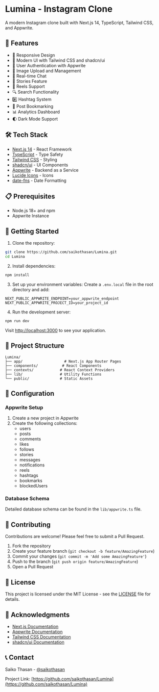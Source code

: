 # Lumina - Instagram Clone

A modern Instagram clone built with Next.js 14, TypeScript, Tailwind CSS, and Appwrite.

## 🌟 Features

- 📱 Responsive Design
- 🎨 Modern UI with Tailwind CSS and shadcn/ui
- 🔐 User Authentication with Appwrite
- 📸 Image Upload and Management
- 💬 Real-time Chat
- 📱 Stories Feature
- 🎥 Reels Support
- 🔍 Search Functionality
- #️⃣ Hashtag System
- 🔖 Post Bookmarking
- 📊 Analytics Dashboard
- 🌓 Dark Mode Support

## 🛠️ Tech Stack

- [Next.js 14](https://nextjs.org/) - React Framework
- [TypeScript](https://www.typescriptlang.org/) - Type Safety
- [Tailwind CSS](https://tailwindcss.com/) - Styling
- [shadcn/ui](https://ui.shadcn.com/) - UI Components
- [Appwrite](https://appwrite.io/) - Backend as a Service
- [Lucide Icons](https://lucide.dev/) - Icons
- [date-fns](https://date-fns.org/) - Date Formatting

## 📋 Prerequisites

- Node.js 18+ and npm
- Appwrite Instance

## 🚀 Getting Started

1. Clone the repository:
```bash
git clone https://github.com/saikothasan/Lumina.git
cd Lumina
```

2. Install dependencies:
```bash
npm install
```

3. Set up your environment variables:
Create a `.env.local` file in the root directory and add:
```env
NEXT_PUBLIC_APPWRITE_ENDPOINT=your_appwrite_endpoint
NEXT_PUBLIC_APPWRITE_PROJECT_ID=your_project_id
```

4. Run the development server:
```bash
npm run dev
```

Visit [http://localhost:3000](http://localhost:3000) to see your application.

## 📁 Project Structure

```
Lumina/
├── app/                   # Next.js App Router Pages
├── components/           # React Components
├── contexts/            # React Context Providers
├── lib/                 # Utility Functions
└── public/              # Static Assets
```

## 🔧 Configuration

### Appwrite Setup

1. Create a new project in Appwrite
2. Create the following collections:
   - users
   - posts
   - comments
   - likes
   - follows
   - stories
   - messages
   - notifications
   - reels
   - hashtags
   - bookmarks
   - blockedUsers

### Database Schema

Detailed database schema can be found in the `lib/appwrite.ts` file.

## 🤝 Contributing

Contributions are welcome! Please feel free to submit a Pull Request.

1. Fork the repository
2. Create your feature branch (`git checkout -b feature/AmazingFeature`)
3. Commit your changes (`git commit -m 'Add some AmazingFeature'`)
4. Push to the branch (`git push origin feature/AmazingFeature`)
5. Open a Pull Request

## 📄 License

This project is licensed under the MIT License - see the [LICENSE](LICENSE) file for details.

## 🙏 Acknowledgments

- [Next.js Documentation](https://nextjs.org/docs)
- [Appwrite Documentation](https://appwrite.io/docs)
- [Tailwind CSS Documentation](https://tailwindcss.com/docs)
- [shadcn/ui Documentation](https://ui.shadcn.com)

## 📞 Contact

Saiko Thasan - [@saikothasan](https://github.com/saikothasan)

Project Link: [https://github.com/saikothasan/Lumina](https://github.com/saikothasan/Lumina)
